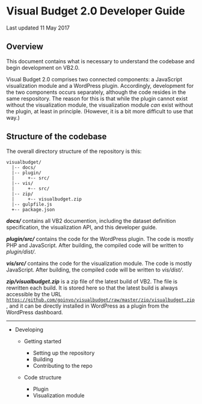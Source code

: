 # Visual Budget 2.0 Developer Guide

Last updated 11 May 2017


## Overview

This document contains what is necessary to understand the codebase and begin development on VB2.0.

Visual Budget 2.0 comprises two connected components: a JavaScript visualization module and a WordPress plugin. Accordingly, development for the two components occurs separately, although the code resides in the same respository. The reason for this is that while the plugin cannot exist without the visualization module, the visualization module *can* exist without the plugin, at least in principle. (However, it is a bit more difficult to use that way.)

## Structure of the codebase

The overall directory structure of the repository is this:

```
visualbudget/
  |-- docs/
  |-- plugin/
  |     +-- src/
  |-- vis/
  |     +-- src/
  |-- zip/
  |     +-- visualbudget.zip
  |-- gulpfile.js
  +-- package.json
```

**_docs/_** contains all VB2 documention, including the dataset definition specification, the visualization API, and this developer guide.

**_plugin/src/_** contains the code for the WordPress plugin. The code is mostly PHP and JavaScript. After building, the compiled code will be written to *plugin/dist/*.

**_vis/src/_** contains the code for the visualization module. The code is mostly JavaScript. After building, the compiled code will be written to *vis/dist/*.

**_zip/visualbudget.zip_** is a zip file of the latest build of VB2. The file is rewritten each build. It is stored here so that the latest build is always accessible by the URL [`https://github.com/goinvo/visualbudget/raw/master/zip/visualbudget.zip`](https://github.com/goinvo/visualbudget/raw/master/zip/visualbudget.zip), and it can be directly installed in WordPress as a plugin from the WordPress dashboard.







------

- Developing
    - Getting started
        - Setting up the repository
        - Building
        - Contributing to the repo

    - Code structure
        - Plugin
        - Visualization module

